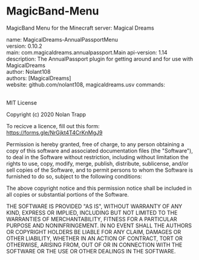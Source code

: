 # MagicBand-Menu
MagicBand Menu for the Minecraft server: Magical Dreams

name: MagicalDreams-AnnualPassportMenu<br/>
version: 0.10.2<br/>
main: com.magicaldreams.annualpassport.Main
api-version: 1.14<br/>
description: The AnnualPassport plugin for getting around and for use with MagicalDreams<br/>
author: Nolant108<br/>
authors: [MagicalDreams]<br/>
website: github.com/nolant108, magicaldreams.usv
commands:<br/>
<br/>

MIT License<br/>

Copyright (c) 2020 Nolan Trapp<br/>

To recicve a licence, fill out this form:  https://forms.gle/NrGjkt4T4CrKnMgJ9<br/>

Permission is hereby granted, free of charge, to any person obtaining a copy
of this software and associated documentation files (the "Software"), to deal
in the Software without restriction, including without limitation the rights
to use, copy, modify, merge, publish, distribute, sublicense, and/or sell
copies of the Software, and to permit persons to whom the Software is
furnished to do so, subject to the following conditions:

The above copyright notice and this permission notice shall be included in all
copies or substantial portions of the Software.

THE SOFTWARE IS PROVIDED "AS IS", WITHOUT WARRANTY OF ANY KIND, EXPRESS OR
IMPLIED, INCLUDING BUT NOT LIMITED TO THE WARRANTIES OF MERCHANTABILITY,
FITNESS FOR A PARTICULAR PURPOSE AND NONINFRINGEMENT. IN NO EVENT SHALL THE
AUTHORS OR COPYRIGHT HOLDERS BE LIABLE FOR ANY CLAIM, DAMAGES OR OTHER
LIABILITY, WHETHER IN AN ACTION OF CONTRACT, TORT OR OTHERWISE, ARISING FROM,
OUT OF OR IN CONNECTION WITH THE SOFTWARE OR THE USE OR OTHER DEALINGS IN THE
SOFTWARE.
